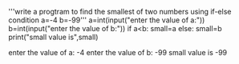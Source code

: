 '''write a progtram to find the smallest of two numbers using if-else condition
a=-4
b=-99'''
a=int(input("enter the value of a:"))
b=int(input("enter the value of b:"))
if a<b:
    small=a
else:
    small=b
print("small value is",small)


enter the value of a: -4
enter the value of b: -99
small value is -99
